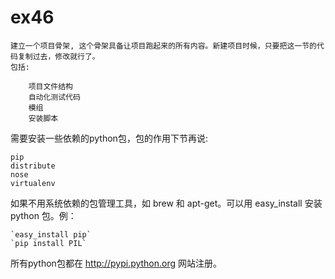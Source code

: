 # ex46

>
	建立一个项目骨架, 这个骨架具备让项目跑起来的所有内容。新建项目时候，只要把这一节的代码复制过去，修改就行了。
	包括:

		项目文件结构
		自动化测试代码
		模组
		安装脚本


需要安装一些依赖的python包，包的作用下节再说:
	
	pip
	distribute
	nose
	virtualenv
	
如果不用系统依赖的包管理工具，如 brew 和 apt-get。可以用 easy_install 安装 python 包。例：

	`easy_install pip`
	`pip install PIL`

所有python包都在 http://pypi.python.org 网站注册。